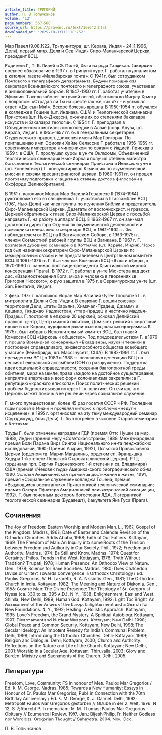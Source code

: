 ```yaml
---
article_title: ГРИГОРИЙ
author: П. В.Топычканов
volume: '12'
page_numbers: 567-568
source_url: https://pravenc.ru/text/166642.html
downloaded_at: '2025-10-13T11:20:25Z'
---
```


Мар Павел (9.08.1922, Трипунитхура, шт. Керала, Индия - 24.11.1996, Дели), первый митр. Дели и Сев. Индии Сиро-Маланкарской Церкви, президент ВСЦ.

Родители Г., Т. В. Пилей и Э. Пилей, были из рода Тхадикал. Завершив среднее образование в 1937 г. в Трипунитхуре, Г. работал журналистом в католич. газете «Малабарская почта». C 1941 г. был сотрудником Почтового и телеграфного департамента. Будучи помощником секретаря Всеиндийского почтового и телеграфного союза, участвовал в антиколониальной борьбе. В 1947-1950 гг. Г. работал учителем в Эфиопии. Тяжело заболев ветряной оспой, обратился ко Иисусу Христу с вопросом: «Страдал ли Ты на кресте так же, как я?» - и услышал ответ: «Да, сын Мой». Вскоре болезнь прошла. В 1950-1954 гг. обучался в колледже в Гошене (шт. Индиана, США) и Теологической семинарии Принстона (шт. Нью-Джерси), окончив их со степенями бакалавра искусств и бакалавра теологии. С 1954 г. Г. преподавал в Объединенном христианском колледже в Алвае (совр. Алува, шт. Керала, Индия). В 1955-1957 гг. был генеральным секретарем Студенческого правосл. движения имени Мар Григория. По приглашению имп. Эфиопии Хайле Селассие Г. работал в 1956-1959 гг. советником императора и чиновником по связям с Индией. Приехав в 1959 г. в США, Г. прослушал курсы в ун-те Оклахомы, Объединенной теологической семинарии Нью-Йорка и получил степень магистра богословия в Теологической семинарии Принстона и Йельском ун-те (шт. Коннектикут). Г. консультировал Комиссию по экуменической миссии и связям пресвитерианской церкви. В 1960-1961 гг. он прошел программу подготовки к защите на степень доктора философии в Оксфорде (Великобритания).

В 1961 г. католикос Моран Мар Василий Геваргезе II (1874-1964) рукоположил его во священника. Г. участвовал в III ассамблее ВСЦ (1961, Нью-Дели) как член группы по изучению Библии и представитель Сиро-Маланкарской Церкви. Делегаты от восточнохрист. и правосл. Церквей обратились к главе Сиро-Маланкарской Церкви с просьбой направить Г. на работу в аппарат ВСЦ. В 1962-1967 гг. он занимал должности директора Отд-ния по экуменической деятельности и помощника генерального секретаря ВСЦ, в 1962-1965 гг. был наблюдателем от ВСЦ на II Ватиканском Соборе, в 1963-1975 гг.- членом Совместной рабочей группы ВСЦ и Ватикана. В 1967 г. Г. возглавил духовную семинарию в Коттаяме (шт. Керала, Индия). Через год был назначен секретарем Сиро-Маланкарской Церкви по межцерковным связям и ее представителем в Центральном комитете ВСЦ. В 1968-1975 гг. Г. был членом Комиссии ВСЦ «Вера и обряд», в 1970-1990 гг. занимал пост вице-президента Христианской мирной конференции (Прага). В 1972 г. Г. работал в ун-те Мюнстера над докт. дис. «Взаимоотношения Бога, мира и человека в творениях св. Григория Нисского», к-рую защитил в 1975 г. в Серампурском ун-те (шт. Зап. Бенгалия, Индия).

2 февр. 1975 г. католикос Моран Мар Василий Оуген I посвятил Г. в митрополита Дели и Сев. Индии. В епархию Г. вошли союзная территория Дели, штаты Харьяна, Химачал-Прадеш, Джамму и Кашмир, Пенджаб, Раджастхан, Уттар-Прадеш и частично Мадхья-Прадеш. Г. построил в епархии 20 церквей, основал Делийский правосл. центр, Центр мирной политики, Дом всех религий и сиротский приют в шт. Керала, курировал различные социальные программы. В 1975 г. был избран в Исполнительный комитет ВСЦ, был главой Комиссии ВСЦ «Церковь и общество». Под председательством Г. в 1979 г. прошла Всемирная конференция «Вклад веры, науки и техники в построение справедливого, жизнеспособного общества всеобщего участия» (Кеймбридж, шт. Массачусетс, США). В 1983-1991 гг. Г. был президентом ВСЦ, в 1983 и 1988 гг. возглавлял делегацию ВСЦ на сессиях Генеральной ассамблеи ООН по разоружению. Поддержка идеи социальной справедливости, создания благоприятной среды обитания, мира на земле, права каждого на достойное существование, неприятие апартеида и всех форм колониализма закрепили за Г. репутацию «красного епископа». Поиск политических решений проблем бедности вызвал интерес Г. к политике. Он считал, что Церковь может помочь в ее решении через социальное служение.

Г. много путешествовал, более 45 раз посетил СССР и РФ. Последние годы провел в Индии и проявлял интерес к проблеме «недуг и исцеление», в 1995 г. организовал на эту тему международный семинар (Сураджкунд, близ Дели). Г. был погребен в часовне Старой семинарии в Коттаяме.

Труды Г. были отмечены наградами ГДР (премия Отто Нушке за мир, 1988), Индии (премия Неру «Советская страна», 1988; Международная премия Бхаи Парама Вира Сингха Национального ин-та пенджабских исследований, 1990; Премия Ачарии, 1992), Польской Православной Церкви (орденом св. Марии Магдалины, орденом еп. Францишка Ходура 1-й степени Польской Старокатолической Церкви), РПЦ (орденами прп. Сергия Радонежского 1-й степени и св. Владимира) США (премия «Человек года» Американского биографического об-ва, 1990; Золотая Академическая премия за достижения в жизни, 1991; премия «Социальное служение» колледжа Гошена; премия «Выдающийся воспитанник» Принстонской теологической семинарии; премия Оскара Пфистера Американской психиатрической ассоциации, 1992). Г. был почетным доктором богословия ЛДА, Лютеранской теологической семинарии (Будапешт), Факультета Яна Гуса (Прага).

## Сочинения

The Joy of Freedom: Eastern Worship and Modern Man. L., 1967; Gospel of the Kingdom. Madras, 1968; Date of Easter and Calendar Revision of the Orthodox Churches. Addis Ababa, 1968; Faith of Our Fathers. Kottayam, 1969; The Freedom of Man: An Inquiry into some Roots of the Tension between Freedom and Authority in Our Society. Phil., 1972; Freedom and Authority. Madras, 1974; Be Still and Know. Madras, 1974; Quest for Certainty: Philos. Trends in the West. Kottayam, 1976; Truth Without Tradition? Tirupati, 1978; Human Presence: An Orthodox View of Nature. Gen., 1978; Science for Sane Societies. Madras, 1980; Does Chalcedon Divide or Unite?: Towards Convergence in Orthodox Christology / Ed. Paulos Gregorios, W. H. Lazareth, N. A. Nissiotis. Gen., 1981; The Orthodox Church in India. Kottayam, 1982; The Meaning and Nature of Diakonia. Gen., 1988; Cosmic Man: The Divine Presence: The Theology of St. Gregory of Nyssa (ca. 330 to ca. 395 A.D.). N. Y., 1988; Enlightenment, East and West. Shimla; New Delhi, 1989; Human God. Kottayam, 1992; Light Too Bright: An Assessment of the Values of the Europ. Enlightenment and a Search for New Foundations. N. Y., 1992; Healing: A Holistic Approach. Kottayam, 1995; Love's Freedom, the Grand Mystery: A Spiritual Autobiogr. Kottayam, 1997; Disarmament and Nuclear Weapons. Kottayam; New Delhi, 1998; Global Peace and Common Security. Kottayam; New Delhi, 1998; The Secular Ideology: An Impotent Remedy for India's Communal Problem. Delhi, 1998; Introducing the Orthodox Churches. Dehli; Kottayam, 1999; Religion and Dialogue. Dehli; Kottayam, 2000; Church and Authority: Reflections on the Nature and Life of the Church. Kottayam; New Delhi, 2001; Worship in a Secular Age. Kottayam; Thiruvalla, 2003; Glory and Burden: Ministry and Sacraments of the Church. Delhi, 2005.

## Литература

Freedom, Love, Community: FS in honour of Metr. Paulos Mar Gregorios / Ed. K. M. George. Madras, 1985; Towards a New Humanity: Essays in Honour of Dr. Paulos Mar Gregorios, Publ. in Connection with the 70th Birthday Anniversary / Ed. K. M. George, K. J. Gabriel. Delhi, 1992; Metropolit Paulos Mar Gregorios gestorben // Glaube in der 2. Welt. 1996. N 12. S. 7;Abrecht P. In memoriam: M. M. Thomas; Paulos Mar Gregorios - Obituary // Ecumenical Review. 1997. Jan.; Bijesh Philip, Fr. Neither Godless nor Wordless: Gregorian Thought // Sahayatra. 2004. Nov.-Dec.

П. В.  Топычканов
